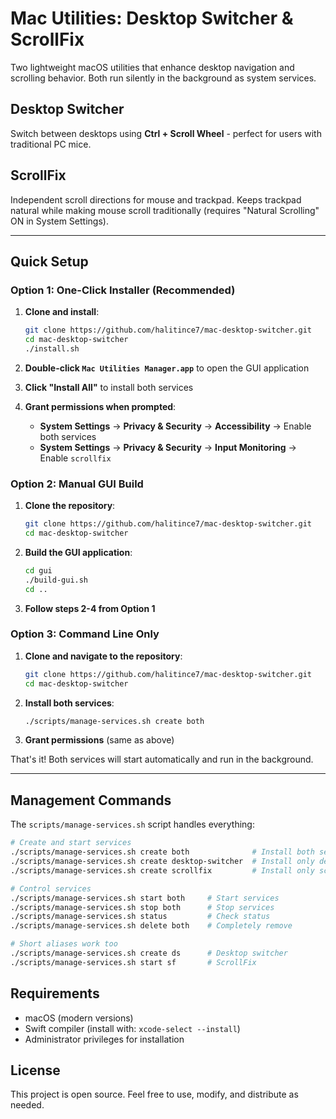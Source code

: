 # Mac Utilities: Desktop Switcher & ScrollFix

Two lightweight macOS utilities that enhance desktop navigation and scrolling behavior. Both run silently in the background as system services.

## Desktop Switcher
Switch between desktops using **Ctrl + Scroll Wheel** - perfect for users with traditional PC mice.

## ScrollFix  
Independent scroll directions for mouse and trackpad. Keeps trackpad natural while making mouse scroll traditionally (requires "Natural Scrolling" ON in System Settings).

---

## Quick Setup

### Option 1: One-Click Installer (Recommended)

1. **Clone and install**:
   ```bash
   git clone https://github.com/halitince7/mac-desktop-switcher.git
   cd mac-desktop-switcher
   ./install.sh
   ```

2. **Double-click `Mac Utilities Manager.app`** to open the GUI application

3. **Click "Install All"** to install both services

4. **Grant permissions when prompted**:
   - **System Settings** → **Privacy & Security** → **Accessibility** → Enable both services
   - **System Settings** → **Privacy & Security** → **Input Monitoring** → Enable `scrollfix`

### Option 2: Manual GUI Build

1. **Clone the repository**:
   ```bash
   git clone https://github.com/halitince7/mac-desktop-switcher.git
   cd mac-desktop-switcher
   ```

2. **Build the GUI application**:
   ```bash
   cd gui
   ./build-gui.sh
   cd ..
   ```

3. **Follow steps 2-4 from Option 1**

### Option 3: Command Line Only

1. **Clone and navigate to the repository**:
   ```bash
   git clone https://github.com/halitince7/mac-desktop-switcher.git
   cd mac-desktop-switcher
   ```

2. **Install both services**:
   ```bash
   ./scripts/manage-services.sh create both
   ```

3. **Grant permissions** (same as above)

That's it! Both services will start automatically and run in the background.

---

## Management Commands

The `scripts/manage-services.sh` script handles everything:

```bash
# Create and start services
./scripts/manage-services.sh create both              # Install both services
./scripts/manage-services.sh create desktop-switcher  # Install only desktop switcher
./scripts/manage-services.sh create scrollfix         # Install only scrollfix

# Control services
./scripts/manage-services.sh start both     # Start services
./scripts/manage-services.sh stop both      # Stop services  
./scripts/manage-services.sh status         # Check status
./scripts/manage-services.sh delete both    # Completely remove

# Short aliases work too
./scripts/manage-services.sh create ds      # Desktop switcher
./scripts/manage-services.sh start sf       # ScrollFix
```

## Requirements

- macOS (modern versions)
- Swift compiler (install with: `xcode-select --install`)
- Administrator privileges for installation

## License
This project is open source. Feel free to use, modify, and distribute as needed.
